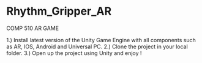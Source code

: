 # Rhythm_Gripper_AR
 COMP 510 AR GAME

 1.) Install latest version of the Unity Game Engine with all components such as AR, IOS, Android and Universal PC.
 2.) Clone the project in your local folder.
 3.) Open up the project using Unity and enjoy !
